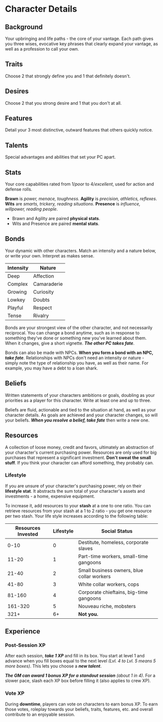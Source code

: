 # Character Details

## Background

Your upbringing and life paths - the core of your vantage. Each path gives you three wises, evocative key phrases that clearly expand your vantage, as well as a profession to call your own.

## Traits

Choose 2 that strongly define you and 1 that definitely doesn't.

## Desires

Choose 2 that you strong desire and 1 that you don't at all.

## Features

Detail your 3 most distinctive, outward features that others quickly notice.

## Talents

Special advantages and abilities that set your PC apart.

## Stats

Your core capabilities rated from 1/_poor_ to 4/_excellent_, used for action and defense rolls.

**Brawn** is _power, menace, toughness_.
**Agility** is _precision, athletics, reflexes_.
**Wits** are _smarts, trickery, reading situations_.
**Presence** is _influence, willpower, reading people_.

- Brawn and Agility are paired **physical stats**.
- Wits and Presence are paired **mental stats**.

## Bonds

Your dynamic with other characters. Match an intensity and a nature below, or write your own. Interpret as makes sense.

| Intensity | Nature      |
| --------- | ----------- |
| Deep      | Affection   |
| Complex   | Camaraderie |
| Growing   | Curiosity   |
| Lowkey    | Doubts      |
| Playful   | Respect     |
| Tense     | Rivalry     |

Bonds are your strongest view of the other character, and not necessarily reciprocal. You can change a bond anytime, such as in response to something they've done or something new you've learned about them. When it changes, give a short vignette. **_The other PC takes fate_**.

Bonds can also be made with NPCs. **When you form a bond with an NPC, _take fate_**. Relationships with NPCs don't need an intensity or nature - simply note the type of relationship you have, as well as their name. For example, you may have a debt to a loan shark.

## Beliefs

Written statements of your characters ambitions or goals, doubling as your priorities as a player for this character. Write at least one and up to three.

Beliefs are fluid, actionable and tied to the situation at hand, as well as your character details. As goals are achieved and your character changes, so will your beliefs. **_When you resolve a belief, take fate_** then write a new one.

## Resources

A collection of loose money, credit and favors, ultimately an abstraction of your character's current purchasing power. Resources are only used for big purchases that represent a significant investment. **Don't sweat the small stuff**. If you think your character can afford something, they probably can.

### Lifestyle

If you are unsure of your character's purchasing power, rely on their **lifestyle stat**. It abstracts the sum total of your character's assets and investments - a home, expensive equipment.

To increase it, add resources to your **stash** at a one to one ratio. You can retrieve resources from your stash at a 1 to 2 ratio - you get one resource per two stash. Your life style increases according to the following table:

| Resources Invested | Lifestyle | Social Status                              |
| ------------------ | --------- | ------------------------------------------ |
| 0-10               | 0         | Destitute, homeless, corporate slaves      |
| 11-20              | 1         | Part-time workers, small-time gangoons     |
| 21-40              | 2         | Small business owners, blue collar workers |
| 41-80              | 3         | White collar workers, cops                 |
| 81-160             | 4         | Corporate chieftains, big-time gangoons    |
| 161-320            | 5         | Nouveau riche, mobsters                    |
| 321+               | 6+        | **Not you.**                               |

## Experience

### Post-Session XP

After each session, **_take 1 XP_** and fill in its box. You start at level 1 and advance when you fill boxes equal to the next level _(Lvl. 4 to Lvl. 5 means 5 more boxes)_. This lets you choose a **_new talent_**.

**_The GM can award 1 bonus XP for a standout session_** _(about 1 in 4)_. For a slower pace, slash each XP box before filling it (also applies to crew XP).

### Vote XP

During **downtime**, players can vote on characters to earn bonus XP. To earn those votes, roleplay towards your beliefs, traits, features, etc. and overall contribute to an enjoyable session.

